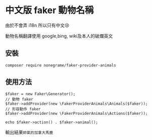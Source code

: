 # 中文版 faker 動物名稱

由於不會弄 i18n 所以只有中文😢

動物名稱翻譯使用 google,bing, wiki及本人的破爛英文

## 安裝

`composer require nonegrame/faker-provider-animals`

## 使用方法

 ```
 $faker = new Faker\Generator();
 // 動物 faker
 $faker->addProvider(new \FakerProviderAnimals\Animals($faker));
 // 形容動作 faker
 $faker->addProvider(new \FakerProviderAnimals\Actions($faker));
 
 echo $faker->action() . $faker->animal();
 ```
 輸出結果`帥氣的加拿大馬鹿`
 
 
 
